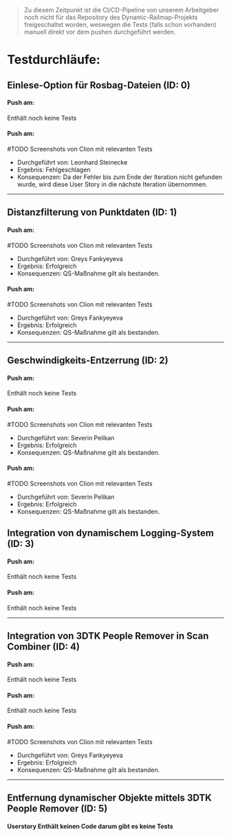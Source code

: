 > Zu diesem Zeitpunkt ist die CI/CD-Pipeline von unserem Arbeitgeber noch nicht für das   Repository des Dynamic-Railmap-Projekts freigeschaltet worden, weswegen die Tests (falls schon vorhanden) manuell direkt vor dem pushen durchgeführt werden.


# Testdurchläufe:

## Einlese-Option für Rosbag-Dateien (ID: 0)
#### Push am:
Enthält noch keine Tests

#### Push am:
#TODO Screenshots von Clion mit relevanten Tests
- Durchgeführt von: Leonhard Steinecke
- Ergebnis: Fehlgeschlagen
- Konsequenzen: Da der Fehler bis zum Ende der Iteration nicht gefunden wurde, wird diese User Story in die nächste Iteration übernommen.

---
## Distanzfilterung von Punktdaten (ID: 1)
#### Push am:
#TODO Screenshots von Clion mit relevanten Tests
- Durchgeführt von: Greys Fankyeyeva
- Ergebnis: Erfolgreich
- Konsequenzen: QS-Maßnahme gilt als bestanden.
#### Push am:
#TODO Screenshots von Clion mit relevanten Tests
- Durchgeführt von: Greys Fankyeyeva
- Ergebnis: Erfolgreich
- Konsequenzen: QS-Maßnahme gilt als bestanden.

---
## Geschwindigkeits-Entzerrung (ID: 2)
#### Push am:
Enthält noch keine Tests
#### Push am:
#TODO Screenshots von Clion mit relevanten Tests
- Durchgeführt von: Severin Pelikan
- Ergebnis: Erfolgreich
- Konsequenzen: QS-Maßnahme gilt als bestanden.

#### Push am:
#TODO Screenshots von Clion mit relevanten Tests
- Durchgeführt von: Severin Pelikan
- Ergebnis: Erfolgreich
- Konsequenzen: QS-Maßnahme gilt als bestanden.


## Integration von dynamischem Logging-System (ID: 3)
#### Push am:
Enthält noch keine Tests
#### Push am:
Enthält noch keine Tests

---
## Integration von 3DTK People Remover in Scan Combiner (ID: 4)
#### Push am:
Enthält noch keine Tests
#### Push am:
Enthält noch keine Tests
#### Push am:
#TODO Screenshots von Clion mit relevanten Tests
- Durchgeführt von: Greys Fankyeyeva
- Ergebnis: Erfolgreich
- Konsequenzen: QS-Maßnahme gilt als bestanden.


---
## Entfernung dynamischer Objekte mittels 3DTK People Remover (ID: 5)
#### Userstory Enthält keinen Code darum gibt es keine Tests

